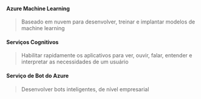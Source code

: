 #### **Azure Machine Learning**
> Baseado em nuvem para desenvolver, treinar e implantar modelos de machine learning

#### **Serviços Cognitivos**
> Habilitar rapidamente os aplicativos para ver, ouvir, falar, entender e interpretar as necessidades de um usuário
#### **Serviço de Bot do Azure**
> Desenvolver bots inteligentes, de nível empresarial